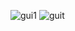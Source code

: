 ![gui1](https://github.com/user-attachments/assets/fff89a24-2f0d-425a-9429-6a4e7fd70e2c)
![guit](https://github.com/user-attachments/assets/e3900f9a-4def-4ed9-abd3-4f6b161d7811)


